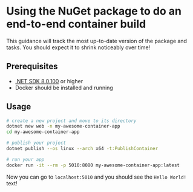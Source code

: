 # Using the NuGet package to do an end-to-end container build

This guidance will track the most up-to-date version of the package and tasks.
You should expect it to shrink noticeably over time!

## Prerequisites

* [.NET SDK 8.0.100](https://dotnet.microsoft.com/download/dotnet/8.0) or higher
* Docker should be installed and running

## Usage

```bash
# create a new project and move to its directory
dotnet new web -n my-awesome-container-app
cd my-awesome-container-app

# publish your project
dotnet publish --os linux --arch x64 -t:PublishContainer

# run your app
docker run -it --rm -p 5010:8080 my-awesome-container-app:latest
```

Now you can go to `localhost:5010` and you should see the `Hello World!` text!
